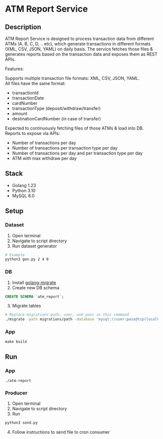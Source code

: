 # ATM Report Service

## Description
ATM Report Service is designed to process transaction data from different ATMs (A, B, C, D, .. etc), which generate transactions in different formats (XML, CSV, JSON, YAML) on daily basis. The service fetches those files & generates reports based on the transaction data and exposes them as REST APIs.

Features:  

Supports multiple transaction file formats: XML, CSV, JSON, YAML.  
All files have the same format:

- transactionId
- transactionDate
- cardNumber
- transactionType (deposit/withdraw/transfer)
- amount
- destinationCardNumber (in case of transfer)

Expected to continuously fetching files of those ATMs & load into DB.  
Reports to expose via APIs:

- Number of transactions per day
- Number of transactions per transaction type per day
- Number of transactions per day and per transaction type per day
- ATM with max withdraw per day

## Stack

- Golang 1.23
- Python 3.10
- MySQL 8.0

## Setup

### Dataset

1. Open terminal
2. Navigate to script directory
3. Run dataset generator
```bash
# Example
python3 gen.py 2 4 0
```

### DB

1. Install [golang-migrate](https://github.com/golang-migrate/migrate/tree/master/cmd/migrate#installation)
2. Create new DB schema
```sql
CREATE SCHEMA `atm_report`;
```
3. Migrate tables
```bash
# Replace migrations path, user, and pass in this command
./migrate -path migrations/path -database 'mysql://user:pass@tcp(localhost:3306)/atm_report' up
```

### App
`make build`

## Run

### App
`./atm-report`

### Producer
1. Open terminal
2. Navigate to script directory
3. Run
```bash
python3 send.py
```
4. Follow instructions to send file to cron consumer
